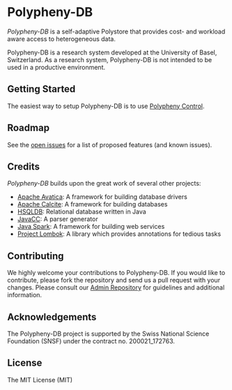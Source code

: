 # Polypheny-DB

_Polypheny-DB_ is a self-adaptive Polystore that provides cost- and workload aware access to heterogeneous data.  

Polypheny-DB is a research system developed at the University of Basel, Switzerland. As a research system, Polypheny-DB is not intended to be used in a productive environment.


## Getting Started ##
The easiest way to setup Polypheny-DB is to use [Polypheny Control](https://github.com/polypheny/Polypheny-Control). 


## Roadmap ##
See the [open issues](https://github.com/polypheny/Polypheny-DB/issues) for a list of proposed features (and known issues).


## Credits ##
_Polypheny-DB_ builds upon the great work of several other projects:

* [Apache Avatica](https://calcite.apache.org/avatica/): A framework for building database drivers
* [Apache Calcite](https://calcite.apache.org/): A framework for building databases
* [HSQLDB](http://hsqldb.org/): Relational database written in Java
* [JavaCC](https://javacc.org/): A parser generator
* [Java Spark](http://sparkjava.com/): A framework for building web services
* [Project Lombok](https://projectlombok.org/): A library which provides annotations for tedious tasks


## Contributing ##
We highly welcome your contributions to Polypheny-DB. If you would like to contribute, please fork the repository and send us a pull request with your changes. Please consult our [Admin Repository](https://github.com/polypheny/Admin) for guidelines and additional information.


## Acknowledgements
The Polypheny-DB project is supported by the Swiss National Science Foundation (SNSF) under the contract no. 200021_172763.


## License ##
The MIT License (MIT)
